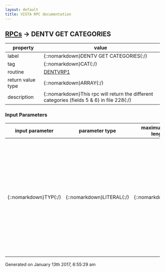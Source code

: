 ```yaml
---
layout: default
title: VISTA RPC documentation
---
```




## [RPCs](TableOfContent.md) &#8594; DENTV GET CATEGORIES 

 property | value 
--- | --- 
 label | {::nomarkdown}DENTV GET CATEGORIES{:/}
 tag | {::nomarkdown}CAT{:/}
 routine | [DENTVRP1](http://code.osehra.org/dox/Routine_DENTVRP1_source.html)
 return value type | {::nomarkdown}ARRAY{:/}
 description | {::nomarkdown}This rpc will return the different categories (fields 5 & 6) in file 228{:/}

### Input Parameters

| input parameter | parameter type | maximum data length | required | description | 
| --- | --- | --- | --- | --- | 
| {::nomarkdown}TYP{:/} | {::nomarkdown}LITERAL{:/} | {::nomarkdown}30{:/} | {::nomarkdown}true{:/} | {::nomarkdown}This is optional.  If passed it should be either 1, 2, or 12If it is not passed, then this call will default to 12 For file 228,  If TYP=1, then only return the subcategory-1 names (field 5)  If TYP=2, then only return the subcategory-2 names (field 6)  If TYP=12, then return both subcategories' names{:/} | 




 Generated on January 13th 2017, 6:55:29 am